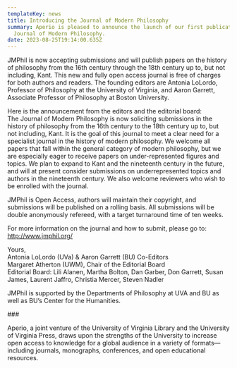 ```yaml
---
templateKey: news
title: Introducing the Journal of Modern Philosophy
summary: Aperio is pleased to announce the launch of our first publication, the
  Journal of Modern Philosophy.
date: 2023-08-25T19:14:00.635Z
---
```

JMPhil is now accepting submissions and will publish papers on the history of philosophy from the 16th century through the 18th century up to, but not including, Kant. This new and fully open access journal is free of charges for both authors and readers. The founding editors are Antonia LoLordo, Professor of Philosophy at the University of Virginia, and Aaron Garrett, Associate Professor of Philosophy at Boston University.

Here is the announcement from the editors and the editorial board:\
The Journal of Modern Philosophy is now soliciting submissions in the history of philosophy from the 16th century to the 18th century up to, but not including, Kant. It is the goal of this journal to meet a clear need for a specialist journal in the history of modern philosophy. We welcome all papers that fall within the general category of modern philosophy, but we are especially eager to receive papers on under-represented figures and topics. We plan to expand to Kant and the nineteenth century in the future, and will at present consider submissions on underrepresented topics and authors in the nineteenth century. We also welcome reviewers who wish to be enrolled with the journal.

JMPhil is Open Access, authors will maintain their copyright, and submissions will be published on a rolling basis. All submissions will be double anonymously refereed, with a target turnaround time of ten weeks.

For more information on the journal and how to submit, please go to: http://www.jmphil.org/

Yours,\
Antonia LoLordo (UVa) & Aaron Garrett (BU) Co-Editors\
Margaret Atherton (UWM), Chair of the Editorial Board\
Editorial Board: Lili Alanen, Martha Bolton, Dan Garber, Don Garrett, Susan James, Laurent Jaffro, Christia Mercer, Steven Nadler

JMPhil is supported by the Departments of Philosophy at UVA and BU as well as BU’s Center for the Humanities.

\###

Aperio, a joint venture of the University of Virginia Library and the University of Virginia Press, draws upon the strengths of the University to increase open access to knowledge for a global audience in a variety of formats—including journals, monographs, conferences, and open educational resources.